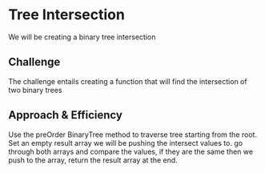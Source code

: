 # Tree Intersection
We will be creating a binary tree intersection
## Challenge
The challenge entails creating a function that will find the intersection of two binary trees
## Approach & Efficiency
Use the preOrder BinaryTree method to traverse tree starting from the root. Set an empty result array we will be pushing the intersect values to. go through both arrays and compare the values, if they are the same then we push to the array, return the result array at the end.